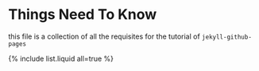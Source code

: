 ---
---

# Things Need To Know

this file is a collection of all the requisites for the tutorial of `jekyll-github-pages`

{% include list.liquid all=true %}

